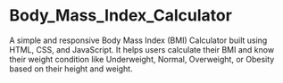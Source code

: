 # Body_Mass_Index_Calculator
A simple and responsive Body Mass Index (BMI) Calculator built using HTML, CSS, and JavaScript. It helps users calculate their BMI and know their weight condition like Underweight, Normal, Overweight, or Obesity based on their height and weight.
